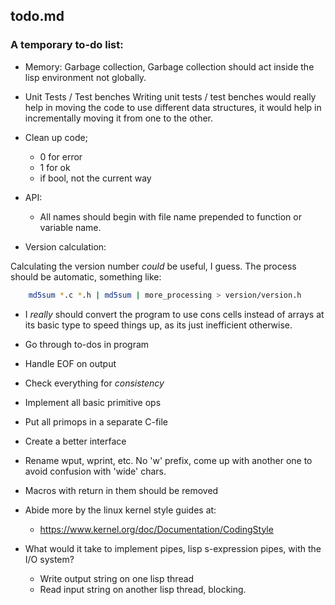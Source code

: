 ## todo.md

### A temporary to-do list:

* Memory: Garbage collection,
  Garbage collection should act inside the lisp environment not globally.

* Unit Tests / Test benches
  Writing unit tests / test benches would really help in moving the code
  to use different data structures, it would help in incrementally moving
  it from one to the other.

* Clean up code;
  - 0 for error
  - 1 for ok
  - if bool, not the current way

* API:
  - All names should begin with file name prepended to function
  or variable name.

* Version calculation:

Calculating the version number *could* be useful, I guess. The process should
be automatic, something like:

```sh
    md5sum *.c *.h | md5sum | more_processing > version/version.h
```

* I *really* should convert the program to use cons cells instead
  of arrays at its basic type to speed things up, as its just inefficient
  otherwise.
* Go through to-dos in program
* Handle EOF on output
* Check everything for *consistency*
* Implement all basic primitive ops
* Put all primops in a separate C-file
* Create a better interface
* Rename wput, wprint, etc. No 'w' prefix, come up with another one
  to avoid confusion with 'wide' chars.
* Macros with return in them should be removed
* Abide more by the linux kernel style guides at:
  - <https://www.kernel.org/doc/Documentation/CodingStyle>

* What would it take to implement pipes, lisp s-expression pipes, with the
  I/O system?
  - Write output string on one lisp thread
  - Read input string on another lisp thread, blocking.
